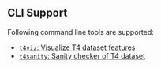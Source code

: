 ## CLI Support

Following command line tools are supported:

- [`t4viz`: Visualize T4 dataset features](./t4viz.md)
- [`t4sanity`: Sanity checker of T4 dataset](./t4sanity.md)
